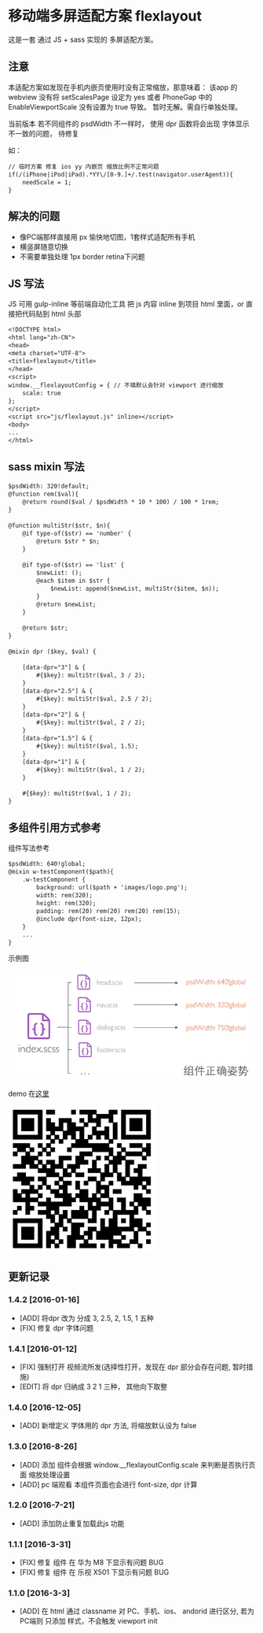 # 移动端多屏适配方案 flexlayout
这是一套 通过 JS + sass 实现的 多屏适配方案。

## 注意
本适配方案如发现在手机内嵌页使用时没有正常缩放，那意味着：
该app 的 webview 没有将 setScalesPage 设定为 yes 或者 PhoneGap 中的 EnableViewportScale 没有设置为 true 导致。
暂时无解。需自行单独处理。

当前版本 若不同组件的 psdWidth 不一样时， 使用 dpr 函数将会出现 字体显示不一致的问题， 待修复

如：
```
// 临时方案 修复 ios yy 内嵌页 缩放比例不正常问题
if(/(iPhone|iPod|iPad).*YY\/[0-9.]+/.test(navigator.userAgent)){
    needScale = 1;
}
```

## 解决的问题
* 像PC端那样直接用 px 愉快地切图，1套样式适配所有手机
* 横竖屏随意切换
* 不需要单独处理 1px border retina下问题

## JS 写法
JS 可用 gulp-inline 等前端自动化工具 把 js 内容 inline 到项目 html 里面，or 直接把代码贴到 html 头部

```
<!DOCTYPE html>
<html lang="zh-CN">
<head>
<meta charset="UTF-8">
<title>flexlayout</title>
</head>
<script>
window.__flexlayoutConfig = { // 不填默认会针对 viewport 进行缩放
    scale: true
};
</script>
<script src="js/flexlayout.js" inline></script>
<body>
...
</html>

```

## sass mixin 写法
```
$psdWidth: 320!default;
@function rem($val){
    @return round($val / $psdWidth * 10 * 100) / 100 * 1rem;
}

@function multiStr($str, $n){
    @if type-of($str) == 'number' {
        @return $str * $n;
    }

    @if type-of($str) == 'list' {
        $newList: ();
        @each $item in $str {
            $newList: append($newList, multiStr($item, $n));
        }
        @return $newList;
    }

    @return $str;
}

@mixin dpr ($key, $val) {
    
    [data-dpr="3"] & {
        #{$key}: multiStr($val, 3 / 2);
    }
    [data-dpr="2.5"] & {
        #{$key}: multiStr($val, 2.5 / 2);
    }
    [data-dpr="2"] & {
        #{$key}: multiStr($val, 2 / 2);
    }
    [data-dpr="1.5"] & {
        #{$key}: multiStr($val, 1.5);
    }
    [data-dpr="1"] & {
        #{$key}: multiStr($val, 1 / 2);
    }

    #{$key}: multiStr($val, 1 / 2);
}
```

## 多组件引用方式参考

组件写法参考
```
$psdWidth: 640!global;
@mixin w-testComponent($path){
    .w-testComponent {
        background: url($path + 'images/logo.png');
        width: rem(320);
        height: rem(320);
        padding: rem(20) rem(20) rem(20) rem(15);
        @include dpr(font-size, 12px);
    }
    ...
}
```

示例图

![info](https://raw.githubusercontent.com/jackness1208/resource/master/project/flexlayout/images/info01.png)

demo 在[这里](http://www.jackness.org/lab/2015/flexlayout/html/example3.html)

![demo](https://raw.githubusercontent.com/jackness1208/resource/master/project/flexlayout/images/qrcode.png)

## 更新记录
### 1.4.2 [2016-01-16]
* [ADD] 将dpr 改为 分成 3, 2.5, 2, 1.5, 1 五种
* [FIX] 修复 dpr 字体问题

### 1.4.1 [2016-01-12]
* [FIX] 强制打开 视频流所发(选择性打开，发现在 dpr 部分会存在问题, 暂时措施)
* [EDIT] 将 dpr 归纳成 3 2 1 三种， 其他向下取整

### 1.4.0 [2016-12-05]
* [ADD] 新增定义 字体用的 dpr 方法, 将缩放默认设为 false

### 1.3.0 [2016-8-26]
* [ADD] 添加 组件会根据 window.__flexlayoutConfig.scale 来判断是否执行页面 缩放处理设置
* [ADD] pc 端观看 本组件页面也会进行 font-size, dpr 计算

### 1.2.0 [2016-7-21]
* [ADD] 添加防止重复加载此js 功能

### 1.1.1 [2016-3-31]
* [FIX] 修复 组件 在 华为 M8 下显示有问题 BUG
* [FIX] 修复 组件 在 乐视 X501 下显示有问题 BUG

### 1.1.0 [2016-3-3]
* [ADD] 在 html 通过 classname 对 PC、手机、ios、 andorid 进行区分, 若为 PC端则 只添加 样式，不会触发 viewport init
